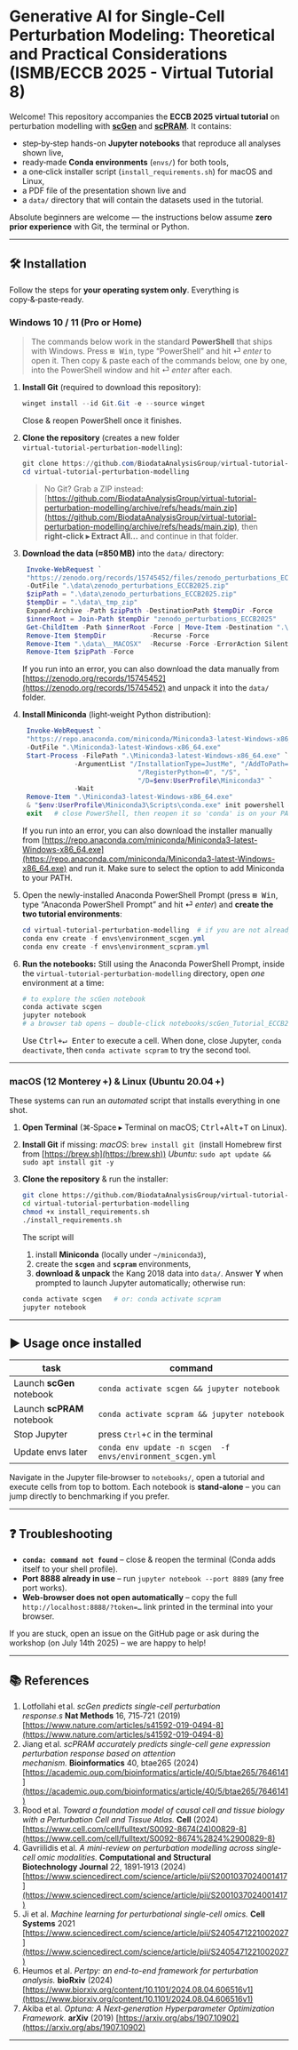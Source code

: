 # Generative AI for Single-Cell Perturbation Modeling: Theoretical and Practical Considerations (ISMB/ECCB 2025 - Virtual Tutorial 8)

Welcome! This repository accompanies the **ECCB 2025 virtual tutorial** on perturbation modelling with [**scGen**](https://github.com/theislab/scgen) and [**scPRAM**](https://github.com/jiang-q19/scPRAM). It contains:
* step‑by‑step hands-on **Jupyter notebooks** that reproduce all analyses shown live,
* ready‑made **Conda environments** (`envs/`) for both tools,
* a one‑click installer script (`install_requirements.sh`) for macOS and Linux, 
* a PDF file of the presentation shown live and
* a `data/` directory that will contain the datasets used in the tutorial.

Absolute beginners are welcome — the instructions below assume **zero prior experience** with Git, the terminal or Python.

---

## 🛠️ Installation

Follow the steps for **your operating system only**. Everything is copy‑&‑paste‑ready.

### Windows 10 / 11 (Pro or Home)

> The commands below work in the standard **PowerShell** that ships with Windows. Press <kbd>⊞ Win</kbd>, type “PowerShell” and hit ⏎ *enter* to open it. Then copy & paste each of the commands below, one by one, into the PowerShell window and hit ⏎ *enter* after each.

1. **Install Git** (required to download this repository):

   ```powershell
   winget install --id Git.Git -e --source winget
   ```

   Close & reopen PowerShell once it finishes.

2. **Clone the repository** (creates a new folder `virtual‑tutorial‑perturbation‑modelling`):

   ```powershell
   git clone https://github.com/BiodataAnalysisGroup/virtual-tutorial-perturbation-modelling.git
   cd virtual-tutorial-perturbation-modelling
   ```

   > No Git? Grab a ZIP instead: [https://github.com/BiodataAnalysisGroup/virtual-tutorial-perturbation-modelling/archive/refs/heads/main.zip](https://github.com/BiodataAnalysisGroup/virtual-tutorial-perturbation-modelling/archive/refs/heads/main.zip), then **right‑click ▸ Extract All…** and continue in that folder.

3. **Download the data (≈850 MB)** into the `data/` directory:

   ```powershell
    Invoke-WebRequest `
    "https://zenodo.org/records/15745452/files/zenodo_perturbations_ECCB2025.zip?download=1" `
    -OutFile ".\data\zenodo_perturbations_ECCB2025.zip"
    $zipPath = ".\data\zenodo_perturbations_ECCB2025.zip"
    $tempDir = ".\data\_tmp_zip"
    Expand-Archive -Path $zipPath -DestinationPath $tempDir -Force
    $innerRoot = Join-Path $tempDir "zenodo_perturbations_ECCB2025"
    Get-ChildItem -Path $innerRoot -Force | Move-Item -Destination ".\data" -Force
    Remove-Item $tempDir           -Recurse -Force
    Remove-Item ".\data\__MACOSX"  -Recurse -Force -ErrorAction SilentlyContinue
    Remove-Item $zipPath -Force
   ```
    If you run into an error, you can also download the data manually from [https://zenodo.org/records/15745452](https://zenodo.org/records/15745452) and unpack it into the `data/` folder.

4. **Install Miniconda** (light‑weight Python distribution):

   ```powershell
    Invoke-WebRequest `
    "https://repo.anaconda.com/miniconda/Miniconda3-latest-Windows-x86_64.exe" `
    -OutFile ".\Miniconda3-latest-Windows-x86_64.exe"
    Start-Process -FilePath ".\Miniconda3-latest-Windows-x86_64.exe" `
                -ArgumentList "/InstallationType=JustMe", "/AddToPath=0", `
                                "/RegisterPython=0", "/S", `
                                "/D=$env:UserProfile\Miniconda3" `
                -Wait
    Remove-Item ".\Miniconda3-latest-Windows-x86_64.exe"
    & "$env:UserProfile\Miniconda3\Scripts\conda.exe" init powershell # initialise Conda for PowerShell
    exit   # close PowerShell, then reopen it so 'conda' is on your PATH
   ```
   If you run into an error, you can also download the installer manually from [https://repo.anaconda.com/miniconda/Miniconda3-latest-Windows-x86_64.exe](https://repo.anaconda.com/miniconda/Miniconda3-latest-Windows-x86_64.exe) and run it. Make sure to select the option to add Miniconda to your PATH.

5. Open the newly-installed Anaconda PowerShell Prompt (press <kbd>⊞ Win</kbd>, type “Anaconda PowerShell Prompt” and hit ⏎ *enter*) and **create the two tutorial environments**:

   ```powershell
   cd virtual-tutorial-perturbation-modelling  # if you are not already inside
   conda env create -f envs\environment_scgen.yml
   conda env create -f envs\environment_scpram.yml
   ```

6. **Run the notebooks:** Still using the Anaconda PowerShell Prompt, inside the `virtual-tutorial-perturbation-modelling` directory, open *one* environment at a time:

   ```powershell
   # to explore the scGen notebook
   conda activate scgen
   jupyter notebook
   # a browser tab opens – double‑click notebooks/scGen_Tutorial_ECCB2025.ipynb
   ```

   Use <kbd>Ctrl+↵ Enter</kbd> to execute a cell. When done, close Jupyter, `conda deactivate`, then `conda activate scpram` to try the second tool.

---

### macOS (12 Monterey +) & Linux (Ubuntu 20.04 +)

These systems can run an *automated* script that installs everything in one shot.

1. **Open Terminal** (⌘‑Space ▸ Terminal on macOS; <kbd>Ctrl</kbd>+<kbd>Alt</kbd>+<kbd>T</kbd> on Linux).
2. **Install Git** if missing:
   *macOS*: `brew install git`  (install Homebrew first from [https://brew.sh](https://brew.sh))
   *Ubuntu*: `sudo apt update && sudo apt install git -y`
3. **Clone the repository** & run the installer:

   ```bash
   git clone https://github.com/BiodataAnalysisGroup/virtual-tutorial-perturbation-modelling.git
   cd virtual-tutorial-perturbation-modelling
   chmod +x install_requirements.sh
   ./install_requirements.sh
   ```

   The script will

   1. install **Miniconda** (locally under `~/miniconda3`),
   2. create the **`scgen`** and **`scpram`** environments,
   3. **download & unpack** the Kang 2018 data into `data/`.
      Answer **Y** when prompted to launch Jupyter automatically; otherwise run:

   ```bash
   conda activate scgen   # or: conda activate scpram
   jupyter notebook
   ```

---

## ▶️ Usage once installed

| task                       | command                                                    |
| -------------------------- | ---------------------------------------------------------- |
| Launch **scGen** notebook  | `conda activate scgen && jupyter notebook`                 |
| Launch **scPRAM** notebook | `conda activate scpram && jupyter notebook`                |
| Stop Jupyter               | press <kbd>Ctrl</kbd>+<kbd>C</kbd> in the terminal         |
| Update envs later          | `conda env update -n scgen  -f envs/environment_scgen.yml` |

Navigate in the Jupyter file‑browser to `notebooks/`, open a tutorial and execute cells from top to bottom. Each notebook is **stand‑alone** – you can jump directly to benchmarking if you prefer.

---

## ❓ Troubleshooting

* **`conda: command not found`** – close & reopen the terminal (Conda adds itself to your shell profile).
* **Port 8888 already in use** – run `jupyter notebook --port 8889` (any free port works).
* **Web‑browser does not open automatically** – copy the full `http://localhost:8888/?token=…` link printed in the terminal into your browser.

If you are stuck, open an issue on the GitHub page or ask during the workshop (on July 14th 2025) – we are happy to help!

---

## 📚 References

1. Lotfollahi et al. *scGen predicts single-cell perturbation response.s* **Nat Methods** 16, 715‑721 (2019) [https://www.nature.com/articles/s41592-019-0494-8](https://www.nature.com/articles/s41592-019-0494-8)
2. Jiang et al. *scPRAM accurately predicts single-cell gene expression perturbation response based on attention mechanism.* **Bioinformatics** 40, btae265 (2024) [https://academic.oup.com/bioinformatics/article/40/5/btae265/7646141](https://academic.oup.com/bioinformatics/article/40/5/btae265/7646141)
3. Rood et al. *Toward a foundation model of causal cell and tissue biology with a Perturbation Cell and Tissue Atlas.* **Cell** (2024) [https://www.cell.com/cell/fulltext/S0092-8674(24)00829-8](https://www.cell.com/cell/fulltext/S0092-8674%2824%2900829-8)
4. Gavriilidis et al. *A mini-review on perturbation modelling across single-cell omic modalities.* **Computational and Structural Biotechnology Journal** 22, 1891‑1913 (2024) [https://www.sciencedirect.com/science/article/pii/S2001037024001417](https://www.sciencedirect.com/science/article/pii/S2001037024001417)
5. Ji et al. *Machine learning for perturbational single-cell omics.* **Cell Systems** 2021 [https://www.sciencedirect.com/science/article/pii/S2405471221002027](https://www.sciencedirect.com/science/article/pii/S2405471221002027)
6. Heumos et al. *Pertpy: an end-to-end framework for perturbation analysis.* **bioRxiv** (2024) [https://www.biorxiv.org/content/10.1101/2024.08.04.606516v1](https://www.biorxiv.org/content/10.1101/2024.08.04.606516v1)
7. Akiba et al. *Optuna: A Next‑generation Hyperparameter Optimization Framework.* **arXiv** (2019) [https://arxiv.org/abs/1907.10902](https://arxiv.org/abs/1907.10902)

---
